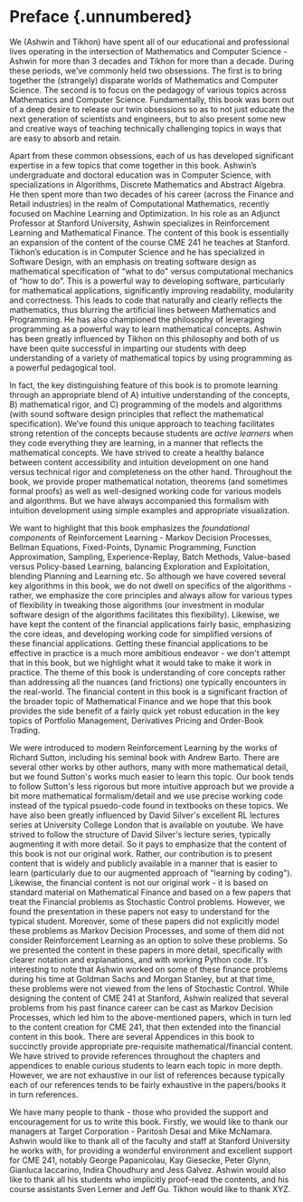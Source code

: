 # Preface {.unnumbered}

We (Ashwin and Tikhon) have spent all of our educational and professional lives operating in the intersection of Mathematics and Computer Science - Ashwin for more than 3 decades and Tikhon for more than a decade. During these periods, we’ve commonly held two obsessions. The first is to bring together the (strangely) disparate worlds of Mathematics and Computer Science. The second is to focus on the pedagogy of various topics across Mathematics and Computer Science. Fundamentally, this book was born out of a deep desire to release our twin obsessions so as to not just educate the next generation of scientists and engineers, but to also present some new and creative ways of teaching technically challenging topics in ways that are easy to absorb and retain.

Apart from these common obsessions, each of us has developed significant expertise in a few topics that come together in this book. Ashwin’s undergraduate and doctoral education was in Computer Science, with specializations in Algorithms, Discrete Mathematics and Abstract Algebra. He then spent more than two decades of his career (across the Finance and Retail industries) in the realm of Computational Mathematics, recently focused on Machine Learning and Optimization. In his role as an Adjunct Professor at Stanford University, Ashwin specializes in Reinforcement Learning and Mathematical Finance. The content of this book is essentially an expansion of the content of the course CME 241 he teaches at Stanford. Tikhon’s education is in Computer Science and he has specialized in Software Design, with an emphasis on treating software design as mathematical specification of “what to do” versus computational mechanics of “how to do”. This is a powerful way to developing software, particularly for mathematical applications, significantly improving readability, modularity and correctness. This leads to code that naturally and clearly reflects the mathematics, thus blurring the artificial lines between Mathematics and Programming. He has also championed the philosophy of leveraging  programming as a powerful way to learn mathematical concepts. Ashwin has been greatly influenced by Tikhon on this philosophy and both of us have been quite successful in imparting our students with deep understanding of a variety of mathematical topics by using programming as a powerful pedagogical tool.

In fact, the key distinguishing feature of this book is to promote learning through an appropriate blend of A) intuitive understanding of the concepts, B) mathematical rigor, and C) programming of the models and algorithms (with sound software design principles that reflect the mathematical specification). We’ve found this unique approach to teaching facilitates strong retention of the concepts because students are *active learners* when they code everything they are learning, in a manner that reflects the mathematical concepts. We have strived to create a healthy balance between content accessibility and intuition development on one hand versus technical rigor and completeness on the other hand. Throughout the book, we provide proper mathematical notation, theorems (and sometimes formal proofs) as well as well-designed working code for various models and algorithms. But we have always accompanied this formalism with intuition development using simple examples and appropriate visualization.

We want to highlight that this book emphasizes the *foundational components* of Reinforcement Learning - Markov Decision Processes, Bellman Equations, Fixed-Points, Dynamic Programming, Function Approximation, Sampling, Experience-Replay, Batch Methods, Value-based versus Policy-based Learning, balancing Exploration and Exploitation, blending Planning and Learning etc. So although we have covered several key algorithms in this book, we do not dwell on specifics of the algorithms - rather, we emphasize the core principles and always allow for various types of flexibility in tweaking those algorithms (our investment in modular software design of the algorithms facilitates this flexibility). Likewise, we have kept the content of the financial applications fairly basic, emphasizing the core ideas, and developing working code for simplified versions of these financial applications. Getting these financial applications to be effective in practice is a much more ambitious endeavor - we don't attempt that in this book, but we highlight what it would take to make it work in practice. The theme of this book is understanding of core concepts rather than addressing all the nuances (and frictions) one typically encounters in the real-world. The financial content in this book is a significant fraction of the broader topic of Mathematical Finance and we hope that this book provides the side benefit of a fairly quick yet robust education in the key topics of Portfolio Management, Derivatives Pricing and Order-Book Trading.

We were introduced to modern Reinforcement Learning by the works of Richard Sutton, including his seminal book with Andrew Barto. There are several other works by other authors, many with more mathematical detail, but we found Sutton's works much easier to learn this topic. Our book tends to follow Sutton's less rigorous but more intuitive approach but we provide a bit more mathematical formalism/detail and we use precise working code instead of the typical psuedo-code found in textbooks on these topics. We have also been greatly influenced by David Silver's excellent  RL lectures series at University College London that is available on youtube. We have strived to follow the structure of David Silver's lecture series, typically augmenting it with more detail. So it pays to emphasize that the content of this book is not our original work. Rather, our contribution is to present content that is widely and publicly available in a manner that is easier to learn (particularly due to our augmented approach of "learning by coding"). Likewise, the financial content is not our original work - it is based on standard material on Mathematical Finance and based on a few papers that treat the Financial problems as Stochastic Control problems. However, we found the presentation in these papers not easy to understand for the typical student. Moreover, some of these papers did not explicitly model these problems as Markov Decision Processes, and some of them did not consider Reinforcement Learning as an option to solve these problems. So we presented the content in these papers in more detail, specifically with clearer notation and explanations, and with working Python code. It's interesting to note that Ashwin worked on some of these finance problems during his time at Goldman Sachs and Morgan Stanley, but at that time, these problems were not viewed from the lens of Stochastic Control. While designing the content of CME 241 at Stanford, Ashwin realized that several problems from his past finance career can be cast as Markov Decision Processes, which led him to the above-mentioned papers, which in turn led to the content creation for CME 241, that then extended into the financial content in this book. There are several Appendices in this book to succinctly provide appropriate pre-requisite mathematical/financial content. We have strived to provide references throughout the chapters and appendices to enable curious students to learn each topic in more depth. However, we are not exhaustive in our list of references because typically each of our references tends to be fairly exhaustive in the papers/books it in turn references.

We have many people to thank - those who provided the support and encouragement for us to write this book. Firstly, we would like to thank our managers at Target Corporation - Paritosh Desai and Mike McNamara. Ashwin would like to thank all of the faculty and staff at Stanford University he works with, for providing a wonderful environment and excellent support for CME 241, notably George Papanicolau, Kay Giesecke, Peter Glynn, Gianluca Iaccarino, Indira Choudhury and Jess Galvez. Ashwin would also like to thank all his students who implicitly proof-read the contents, and his course assistants Sven Lerner and Jeff Gu. Tikhon would like to thank XYZ.
